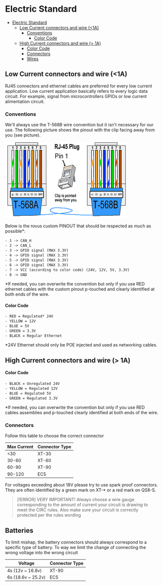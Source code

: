 # Electric Standard

- [Electric Standard](#electric-standard)
  - [Low Current connectors and wire (\<1A)](#low-current-connectors-and-wire-1a)
    - [Conventions](#conventions)
      - [Color Code](#color-code)
  - [High Current connectors and wire (\> 1A)](#high-current-connectors-and-wire--1a)
    - [Color Code](#color-code-1)
    - [Connectors](#connectors)
    - [Wires](#wires)

## Low Current connectors and wire (<1A)

RJ45 connectors and ethernet cables are preferred for every low current application. Low current application basically refers to every logic data circuit. For example, signal from microcontrollers GPIOs or low current alimentation circuit.

### Conventions

We'll always use the T-568B wire convention but it isn't necessary for our use. The following picture shows the pinout with the clip facing away from you (see picture).

![T-568B](doc/attachements/RJ45_pinout.png)

Below is the rovus custom PINOUT that should be respected as much as possible\*:

    - 1 -> CAN_H
    - 2 -> CAN_L
    - 3 -> GPIO signal (MAX 3.3V)
    - 4 -> GPIO signal (MAX 3.3V)
    - 5 -> GPIO signal (MAX 3.3V)
    - 6 -> GPIO signal (MAX 3.3V)
    - 7 -> VCC (according to color code) (24V, 12V, 5V, 3.3V)
    - 8 -> GND

\*If needed, you can overwrite the convention but only if you use RED ethernet cables with the custom pinout p-touched and clearly identified at both ends of the wire.

#### Color Code

    - RED = Regulated* 24V
    - YELLOW = 12V
    - BLUE = 5V
    - GREEN = 3.3V
    - BLACK = Regular Ethernet

\*24V Ethernet should only be POE injected and used as networking cables.

## High Current connectors and wire (> 1A)

#### Color Code

    - BLACK = Unregulated 24V
    - YELLOW = Regulated 12V
    - BLUE = Regulated 5V
    - GREEN = Regulated 3.3V

\*If needed, you can overwrite the convention but only if you use RED cables assemblies and p-touched clearly identified at both ends of the wire.

### Connectors

Follow this table to choose the correct connector

| Max Current | Connector Type |
| ----------- | -------------- |
| <30         | XT-30          |
| 30-60       | XT-60          |
| 60-90       | XT-90          |
| 90-120      | EC5            |

For voltages exceeding about 18V please try to use spark proof connectors. They are often identified by a green mark on XT-\* or a red mark on QS8-S.

> [!ERROR] VERY IMPORTANT!
> Always choose a wire gauge corresponding to the amount of current your circuit is drawing to meet the CIRC rules. Also make sure your circuit is correctly protected per the rules wording

## Batteries

To limit mishap, the battery connectors should always correspond to a specific type of battery. To way we limit the change of connecting the wrong voltage into the wrong circuit

| Voltage            | Connector Type |
| ------------------ | -------------- |
| 4s (12v ~ 16.8v)   | XT-90          |
| 6s (18.6v ~ 25.2v) | EC5            |
